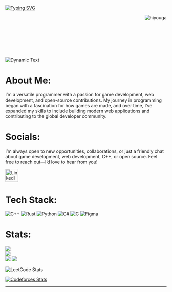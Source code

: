 [![Typing SVG](https://readme-typing-svg.demolab.com?font=Fira+Code&pause=1000&color=F7F7F7&background=AAFFFD00&center=true&vCenter=true&width=1080&lines=I+love+Open+Source)](https://git.io/typing-svg)

<img align="right" src="https://komarev.com/ghpvc/?username=ishaan-bisht" alt="hiyouga" />
<svg viewBox="0 0 500 100" xmlns="http://www.w3.org/2000/svg">
  <text x="0" y="50" font-family="monospace" font-size="24" fill="white">
    <animate attributeName="opacity" values="0;1" dur="1s" repeatCount="1" />
    <animate attributeName="x" from="0" to="100%" dur="5s" repeatCount="1" />
    Hello, World!
  </text>
</svg>

![Dynamic Text](https://img.shields.io/badge/Hello-World-blue)

# About Me:
I’m a versatile programmer with a passion for game development, web development, and open-source contributions. My journey in programming began with a fascination for how games are made, and over time, I’ve expanded my skills to include building modern web applications and contributing to the global developer community.


# Socials:
I’m always open to new opportunities, collaborations, or just a friendly chat about game development, web development, C++, or open source. Feel free to reach out—I’d love to hear from you!

[<img src="https://upload.wikimedia.org/wikipedia/commons/8/81/LinkedIn_icon.svg" alt="LinkedIn" width="40" height="40">](https://www.linkedin.com/in/ishaan-bisht-black-emperor/)

# Tech Stack:
![C++](https://img.shields.io/badge/c++-%2300599C.svg?style=for-the-badge&logo=c%2B%2B&logoColor=white) ![Rust](https://img.shields.io/badge/rust-%23000000.svg?style=for-the-badge&logo=rust&logoColor=white) ![Python](https://img.shields.io/badge/python-3670A0?style=for-the-badge&logo=python&logoColor=ffdd54) ![C#](https://img.shields.io/badge/c%23-%23239120.svg?style=for-the-badge&logo=csharp&logoColor=white) ![C](https://img.shields.io/badge/c-%2300599C.svg?style=for-the-badge&logo=c&logoColor=white) ![Figma](https://img.shields.io/badge/figma-%23F24E1E.svg?style=for-the-badge&logo=figma&logoColor=white)


# Stats:
![](https://github-readme-stats.vercel.app/api?username=ishaan-bisht&theme=dark&hide_border=false&include_all_commits=false&count_private=false)<br/>
![](https://github-readme-streak-stats.herokuapp.com/?user=ishaan-bisht&theme=dark&hide_border=false)<br/>
![](https://github-readme-stats.vercel.app/api/top-langs/?username=ishaan-bisht&theme=dark&hide_border=false&include_all_commits=false&count_private=false&layout=compact)
[![](https://visitcount.itsvg.in/api?id=ishaan-bisht&icon=0&color=0)](https://visitcount.itsvg.in)

![LeetCode Stats](https://leetcard.jacoblin.cool/Diablo__?theme=dark&font=Ubuntu&ext=contest)

[![Codeforces Stats](https://codeforces-readme-stats.vercel.app/api/card?username=ishaanbisht03&theme=city_lights&disable_animations=false&show_icons=true&force_username=true)](https://codeforces.com/profile/ishaanbisht03)


---


<!-- Proudly created with GPRM ( https://gprm.itsvg.in ) -->
